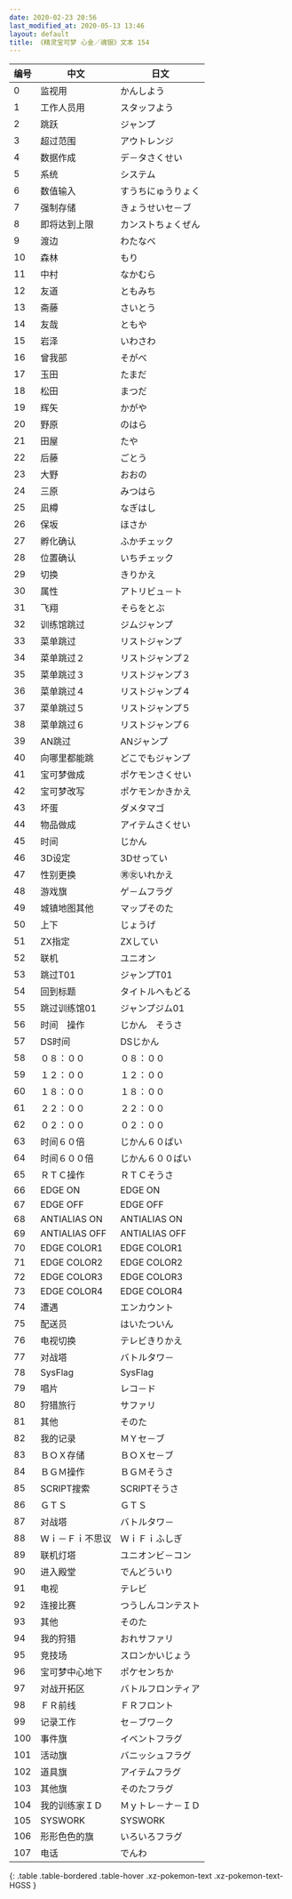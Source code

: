 ```yaml
---
date: 2020-02-23 20:56
last_modified_at: 2020-05-13 13:46
layout: default
title: 《精灵宝可梦 心金／魂银》文本 154
---
```

| 编号 | 中文 | 日文 |
| ---- | ---- | ---- |
| 0 | 监视用 | かんしよう |
| 1 | 工作人员用 | スタッフよう |
| 2 | 跳跃 | ジャンプ |
| 3 | 超过范围 | アウトレンジ |
| 4 | 数据作成 | デ－タさくせい |
| 5 | 系统 | システム |
| 6 | 数值输入 | すうちにゅうりょく |
| 7 | 强制存储 | きょうせいセ－ブ |
| 8 | 即将达到上限 | カンストちょくぜん |
| 9 | 渡边 | わたなべ |
| 10 | 森林 | もり |
| 11 | 中村 | なかむら |
| 12 | 友道 | ともみち |
| 13 | 斋藤 | さいとう |
| 14 | 友哉 | ともや |
| 15 | 岩泽 | いわさわ |
| 16 | 曾我部 | そがべ |
| 17 | 玉田 | たまだ |
| 18 | 松田 | まつだ |
| 19 | 辉矢 | かがや |
| 20 | 野原 | のはら |
| 21 | 田屋 | たや |
| 22 | 后藤 | ごとう |
| 23 | 大野 | おおの |
| 24 | 三原 | みつはら |
| 25 | 凪樽 | なぎはし |
| 26 | 保坂 | ほさか |
| 27 | 孵化确认 | ふかチェック |
| 28 | 位置确认 | いちチェック |
| 29 | 切换 | きりかえ |
| 30 | 属性 | アトリビュ－ト |
| 31 | 飞翔 | そらをとぶ |
| 32 | 训练馆跳过 | ジムジャンプ |
| 33 | 菜单跳过 | リストジャンプ |
| 34 | 菜单跳过２ | リストジャンプ２ |
| 35 | 菜单跳过３ | リストジャンプ３ |
| 36 | 菜单跳过４ | リストジャンプ４ |
| 37 | 菜单跳过５ | リストジャンプ５ |
| 38 | 菜单跳过６ | リストジャンプ６ |
| 39 | AN跳过 | ANジャンプ |
| 40 | 向哪里都能跳 | どこでもジャンプ |
| 41 | 宝可梦做成 | ポケモンさくせい |
| 42 | 宝可梦改写 | ポケモンかきかえ |
| 43 | 坏蛋 | ダメタマゴ |
| 44 | 物品做成 | アイテムさくせい |
| 45 | 时间 | じかん |
| 46 | 3D设定 | 3Dせってい |
| 47 | 性别更换 | ㊚㊛いれかえ |
| 48 | 游戏旗 | ゲ－ムフラグ |
| 49 | 城镇地图其他 | マップそのた |
| 50 | 上下 | じょうげ |
| 51 | ZX指定 | ZXしてい |
| 52 | 联机 | ユニオン |
| 53 | 跳过T01 | ジャンプT01 |
| 54 | 回到标题 | タイトルへもどる |
| 55 | 跳过训练馆01 | ジャンプジム01 |
| 56 | 时间　操作 | じかん　そうさ |
| 57 | DS时间 | DSじかん |
| 58 | ０８：００ | ０８：００ |
| 59 | １２：００ | １２：００ |
| 60 | １８：００ | １８：００ |
| 61 | ２２：００ | ２２：００ |
| 62 | ０２：００ | ０２：００ |
| 63 | 时间６０倍 | じかん６０ばい |
| 64 | 时间６００倍 | じかん６００ばい |
| 65 | ＲＴＣ操作 | ＲＴＣそうさ |
| 66 | EDGE ON | EDGE ON |
| 67 | EDGE OFF | EDGE OFF |
| 68 | ANTIALIAS ON | ANTIALIAS ON |
| 69 | ANTIALIAS OFF | ANTIALIAS OFF |
| 70 | EDGE COLOR1 | EDGE COLOR1 |
| 71 | EDGE COLOR2 | EDGE COLOR2 |
| 72 | EDGE COLOR3 | EDGE COLOR3 |
| 73 | EDGE COLOR4 | EDGE COLOR4 |
| 74 | 遭遇 | エンカウント |
| 75 | 配送员 | はいたついん |
| 76 | 电视切换 | テレビきりかえ |
| 77 | 对战塔 | バトルタワ－ |
| 78 | SysFlag | SysFlag |
| 79 | 唱片 | レコ－ド |
| 80 | 狩猎旅行 | サファリ |
| 81 | 其他 | そのた |
| 82 | 我的记录 | ＭＹセ－ブ |
| 83 | ＢＯＸ存储 | ＢＯＸセ－ブ |
| 84 | ＢＧＭ操作 | ＢＧＭそうさ |
| 85 | SCRIPT搜索 | SCRIPTそうさ |
| 86 | ＧＴＳ  | ＧＴＳ  |
| 87 | 对战塔 | バトルタワ－ |
| 88 | Ｗｉ－Ｆｉ不思议 | ＷｉＦｉふしぎ |
| 89 | 联机灯塔 | ユニオンビ－コン |
| 90 | 进入殿堂 | でんどういり |
| 91 | 电视 | テレビ |
| 92 | 连接比赛 | つうしんコンテスト |
| 93 | 其他 | そのた |
| 94 | 我的狩猎 | おれサファリ |
| 95 | 竞技场 | スロンかいじょう |
| 96 | 宝可梦中心地下 | ポケセンちか |
| 97 | 对战开拓区 | バトルフロンティア |
| 98 | ＦＲ前线 | ＦＲフロント |
| 99 | 记录工作 | セ－ブワ－ク |
| 100 | 事件旗 | イベントフラグ |
| 101 | 活动旗 | バニッシュフラグ |
| 102 | 道具旗 | アイテムフラグ |
| 103 | 其他旗 | そのたフラグ |
| 104 | 我的训练家ＩＤ | Ｍｙトレ－ナ－ＩＤ |
| 105 | SYSWORK | SYSWORK |
| 106 | 形形色色的旗 | いろいろフラグ |
| 107 | 电话 | でんわ |
{: .table .table-bordered .table-hover .xz-pokemon-text .xz-pokemon-text-HGSS }